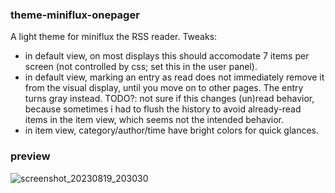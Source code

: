 ### theme-miniflux-onepager
A light theme for miniflux the RSS reader. 
Tweaks: 

- in default view, on most displays this should accomodate 7 items per screen (not controlled by css; set this in the user panel).
- in default view, marking an entry as read does not immediately remove it from the visual display, until you move on to other pages. The entry turns gray instead. TODO?: not sure if this changes (un)read behavior, because sometimes i had to flush the history to avoid already-read items in the item view, which seems not the intended behavior. 
- in item view, category/author/time have bright colors for quick glances. 

### preview
![screenshot_20230819_203030](https://github.com/yamada321/theme-miniflux-onepager/assets/125833118/6b00b975-6ba7-4286-830a-b01747537cc2)
